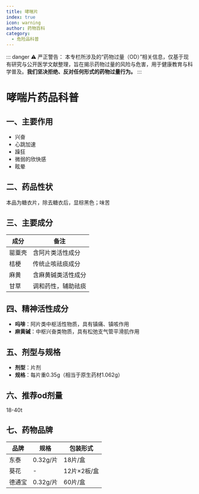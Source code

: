 ```yaml
---
title: 哮喘片
index: true
icon: warning
author: 药物百科
category:
  - 危险品科普
---
```


::: danger ⚠️ 严正警告：
本专栏所涉及的“药物过量（OD）”相关信息，仅基于现有研究与公开医学文献整理，旨在揭示药物过量的风险与危害，用于健康教育与科学普及。**我们坚决拒绝、反对任何形式的药物过量行为。**
:::

# 哮喘片药品科普

## 一、主要作用
- 兴奋
- 心跳加速
- 躁狂
- 微弱的欣快感
- 眩晕

## 二、药品性状
本品为糖衣片，除去糖衣后，显棕黑色；味苦

## 三、主要成分
| 成分       | 备注                 |
|------------|----------------------|
| 罂粟壳     | 含阿片类活性成分     |
| 桔梗       | 传统止咳祛痰成分     |
| 麻黄       | 含麻黄碱类活性成分   |
| 甘草       | 调和药性，辅助祛痰   |

## 四、精神活性成分
- **吗啡**：阿片类中枢活性物质，具有镇痛、镇咳作用
- **麻黄碱**：中枢兴奋类物质，具有松弛支气管平滑肌作用

## 五、剂型与规格
- **剂型**：片剂
- **规格**：每片重0.35g（相当于原生药材1.062g）

## 六、推荐od剂量
18-40t

## 七、药物品牌
| 品牌       | 规格                  | 包装形式       |
|------------|-----------------------|----------------|
| 东泰       | 0.32g/片              | 18片/盒        |
| 葵花       | -                     | 12片×2板/盒    |
| 德通宝     | 0.32g/片              | 60片/盒        |

